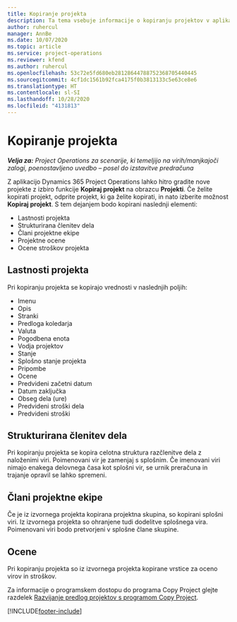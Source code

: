 ```yaml
---
title: Kopiranje projekta
description: Ta tema vsebuje informacije o kopiranju projektov v aplikaciji Dynamics 365 Project Operations.
author: ruhercul
manager: AnnBe
ms.date: 10/07/2020
ms.topic: article
ms.service: project-operations
ms.reviewer: kfend
ms.author: ruhercul
ms.openlocfilehash: 53c72e5fd680eb28128644788752368705440445
ms.sourcegitcommit: 4cf1dc1561b92fca4175f0b3813133c5e63ce8e6
ms.translationtype: HT
ms.contentlocale: sl-SI
ms.lasthandoff: 10/28/2020
ms.locfileid: "4131813"
---
```

# <a name="copy-a-project"></a>Kopiranje projekta

_**Velja za:** Project Operations za scenarije, ki temeljijo na virih/manjkajoči zalogi, poenostavljeno uvedbo – posel do izstavitve predračuna_

Z aplikacijo Dynamics 365 Project Operations lahko hitro gradite nove projekte z izbiro funkcije **Kopiraj projekt** na obrazcu **Projekti**. Če želite kopirati projekt, odprite projekt, ki ga želite kopirati, in nato izberite možnost **Kopiraj projekt**. S tem dejanjem bodo kopirani naslednji elementi:

- Lastnosti projekta
- Strukturirana členitev dela
- Člani projektne ekipe
- Projektne ocene
- Ocene stroškov projekta

## <a name="project-properties"></a>Lastnosti projekta

Pri kopiranju projekta se kopirajo vrednosti v naslednjih poljih:

- Imenu
- Opis
- Stranki
- Predloga koledarja
- Valuta
- Pogodbena enota
- Vodja projektov
- Stanje
- Splošno stanje projekta
- Pripombe
- Ocene
- Predvideni začetni datum
- Datum zaključka
- Obseg dela (ure)
- Predvideni stroški dela
- Predvideni stroški

## <a name="work-breakdown-structure"></a>Strukturirana členitev dela

Pri kopiranju projekta se kopira celotna struktura razčlenitve dela z naloženimi viri. Poimenovani vir je zamenjaj s splošnim. Če imenovani viri nimajo enakega delovnega časa kot splošni vir, se urnik preračuna in trajanje opravil se lahko spremeni.

## <a name="project-team-members"></a>Člani projektne ekipe

Če je iz izvornega projekta kopirana projektna skupina, so kopirani splošni viri. Iz izvornega projekta so ohranjene tudi dodelitve splošnega vira. Poimenovani viri bodo pretvorjeni v splošne člane skupine.

## <a name="estimates"></a>Ocene

Pri kopiranju projekta so iz izvornega projekta kopirane vrstice za oceno virov in stroškov. 

Za informacije o programskem dostopu do programa Copy Project glejte razdelek [Razvijanje predlog projektov s programom Copy Project](dev-copy-project.md).


[!INCLUDE[footer-include](../includes/footer-banner.md)]